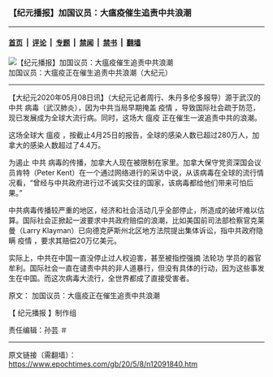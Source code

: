 ### 【纪元播报】加国议员：大瘟疫催生追责中共浪潮

---

#### [首页](../../../..?n12091840) &nbsp;|&nbsp; [评论](../../../../../epoch-comment?n12091840) &nbsp;|&nbsp; [专题](../../../../../epoch-special?n12091840) &nbsp;|&nbsp; [禁闻](../../../../../epoch-news?n12091840) &nbsp;|&nbsp; [禁书](../../../../../books?n12091840) &nbsp;|&nbsp; [翻墙](https://github.com/gfw-breaker/nogfw/blob/master/README.md?n12091840)


<div><img alt="【纪元播报】加国议员：大瘟疫催生追责中共浪潮" class="attachment-djy_600_400 size-djy_600_400 wp-post-image" src="https://i.epochtimes.com/assets/uploads/2020/05/25e9c903fc6aee8e89c0e1b6bc388fb6-600x400.jpg"/>
<div class="caption">
 加国议员：大瘟疫正在催生追责中共浪潮（大纪元）
</div></div><hr/><div class="post_content" id="artbody" itemprop="articleBody">
 <!-- article content begin -->
 <p>
  【大纪元2020年05月08日讯】（大纪元记者周行、朱丹多伦多报导）源于武汉的
  <ok href="https://www.epochtimes.com/gb/tag/%E4%B8%AD%E5%85%B1.html">
   中共
  </ok>
  病毒（武汉肺炎），因为中共当局早期掩盖
  <ok href="https://www.epochtimes.com/gb/tag/%E7%96%AB%E6%83%85.html">
   疫情
  </ok>
  ，导致国际社会疏于防范，现已发展成为全球大流行病。同时，这场大
  <ok href="https://www.epochtimes.com/gb/tag/%E7%98%9F%E7%96%AB.html">
   瘟疫
  </ok>
  正在催生一波追责中共的浪潮。
 </p>
 <p>
  这场全球大
  <ok href="https://www.epochtimes.com/gb/tag/%E7%98%9F%E7%96%AB.html">
   瘟疫
  </ok>
  ，按截止4月25日的报告，全球的感染人数已超过280万人，加拿大的感染人数超过了4.4万。
 </p>
 <p>
  为遏止
  <ok href="https://www.epochtimes.com/gb/tag/%E4%B8%AD%E5%85%B1.html">
   中共
  </ok>
  病毒的传播，加拿大人现在被限制在家里。加拿大保守党资深国会议员肯特（Peter Kent）在一个通过网络进行的采访中说，从该病毒在全球的流行情况看，“曾经与中共政府进行过不诚实交往的国家，该病毒都给他们带来可怕后果。”
 </p>
 <p>
  <center>
  </center>
 </p>
 <p>
  中共病毒传播较严重的地区，经济和社会活动几乎全部停止，所造成的破坏难以估算。国际社会正掀起一波要求中共政府赔偿的浪潮，比如美国前司法部检察官克莱曼（Larry Klayman）已向德克萨斯州北区地方法院提出集体诉讼，指中共政府隐瞒
  <ok href="https://www.epochtimes.com/gb/tag/%E7%96%AB%E6%83%85.html">
   疫情
  </ok>
  ，要求其赔偿20万亿美元。
 </p>
 <p>
  实际上，中共在中国一直没停止过人权迫害，甚至被指控强摘
  <ok href="https://www.epochtimes.com/gb/tag/%E6%B3%95%E8%BD%AE%E5%8A%9F.html">
   法轮功
  </ok>
  学员的器官牟利。国际社会一直在谴责中共的非人道暴行，但没有具体的行动，因为这些事发生在中国。而这次病毒大流行，全世界都成了直接受害者。
 </p>
 <p>
  原文：
  <ok href="https://www.epochtimes.com/gb/20/4/25/n12060950.htm">
   加国议员：大瘟疫正在催生追责中共浪潮
  </ok>
 </p>
 <p>
  【
  <ok href="https://www.epochtimes.com/gb/tag/%e7%b4%80%e5%85%83%e6%92%ad%e5%a0%b1.html">
   纪元播报
  </ok>
  】制作组
 </p>
 <p>
  责任编辑：孙芸 ＃
 </p>
 <!-- article content end -->
 <div id="below_article_ad">
 </div>
</div>


---

原文链接（需翻墙）：https://www.epochtimes.com/gb/20/5/8/n12091840.htm